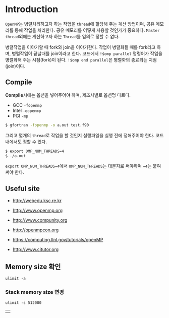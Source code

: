 # Introduction
`OpenMP`는 병렬처리하고자 하는 작업을 `thread`에 할당해 주는 계산 방법이며, 공유 메모리를 통해 작업을 처리한다. 공유 메모리를 어떻게 사용할 것인가가 중요하다. `Master thread`외에는 계산하고자 하는 `Thread`를 임의로 정할 수 없다.

병렬작업을 이야기할 때 fork와 join을 이야기한다. 작업이 병렬화될 때를 fork라고 하며, 병렬작업이 끝날때를 join이라고 한다. 코드에서 `!$omp parallel` 명령어가 작업을 병렬화해 주는 시점(fork)이 된다. `!$omp end parallel`은 병렬화의 종료되는 지점(join)이다.

## Compile
**Compile**시에는 옵션을 넣어주어야 하며, 제조사별로 옵션명 다르다.
- GCC `-fopenmp`
- Intel `-qopenmp`
- PGI `-mp`
```bash
$ gfortran -fopenmp -o a.out test.f90
```
그리고 몇개의 `thread`로 작업을 할 것인지 실행파일을 실행 전에 정해주어야 한다. 코드내에서도 정할 수 있다.
```bash
$ export OMP_NUM_THREADS=4
$ ./a.out
```
`export OMP_NUM_THREADS=4`에서 `OMP_NUM_THREADS`는 대문자로 써야하며 `=4`는 붙여써야 한다.

## Useful site

- <a href="http://webedu.ksc.re.kr" target="_blank"> http://webedu.ksc.re.kr </a>

- <a href="http://www.openmp.org" target="_blank"> http://www.openmp.org </a>

- <a href="http://www.compunity.org" target="_blank"> http://www.compunity.org </a>

- <a href="http://openmpcon.org" target="_blank"> http://openmpcon.org </a>

- <a href="https://computing.llnl.gov/tutorials/openMP" target="_blank"> https://computing.llnl.gov/tutorials/openMP </a>

- <a href="http://www.citutor.org" target="_blank"> http://www.citutor.org </a>

## Memory size 확인
```
ulimit -a
```
### Stack memory size 변경
```
ulimit -s 512000
```

|  |
| :--: |
|  |

